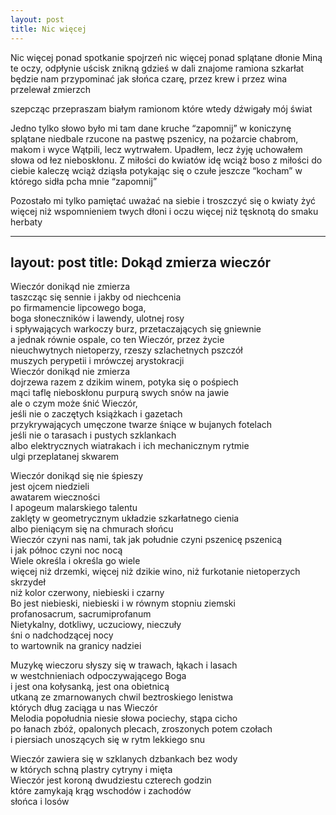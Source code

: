 ```yaml
---
layout: post
title: Nic więcej
---
```


Nic więcej ponad spotkanie spojrzeń
nic więcej ponad splątane dłonie
Miną te oczy, odpłynie uścisk
znikną gdzieś w dali znajome ramiona
szkarłat będzie nam przypominać
jak słońca czarę, przez krew i przez wina
przelewał zmierzch

szepcząc przepraszam białym ramionom
które wtedy dźwigały mój świat

Jedno tylko słowo było mi tam dane
kruche “zapomnij” w koniczynę splątane
niedbale rzucone na pastwę pszenicy,
na pożarcie chabrom, makom i wyce
Wątpili, lecz wytrwałem. Upadłem, lecz żyję
uchowałem słowa od łez nieboskłonu.
Z miłości do kwiatów idę wciąż boso
z miłości do ciebie kaleczę wciąż dziąsła
potykając się o czułe jeszcze “kocham”
w którego sidła pcha mnie “zapomnij”

Pozostało mi tylko pamiętać
uważać na siebie i troszczyć się o kwiaty
żyć więcej niż wspomnieniem twych dłoni i oczu
więcej niż tęsknotą do smaku herbaty

---
layout: post
title: Dokąd zmierza wieczór
---

Wieczór donikąd nie zmierza  
taszcząc się sennie i jakby od niechcenia  
po firmamencie lipcowego boga,   
boga słoneczników i lawendy, ulotnej rosy  
i spływających warkoczy burz, przetaczających się gniewnie  
a jednak równie ospale, co ten Wieczór, przez życie  
nieuchwytnych nietoperzy, rzeszy szlachetnych pszczół  
muszych perypetii i mrówczej arystokracji  
Wieczór donikąd nie zmierza  
dojrzewa razem z dzikim winem, potyka się o pośpiech  
mąci taflę nieboskłonu purpurą swych snów na jawie  
ale o czym może śnić Wieczór,  
jeśli nie o zaczętych książkach i gazetach  
przykrywających umęczone twarze śniące w bujanych fotelach  
jeśli nie o tarasach i pustych szklankach  
albo elektrycznych wiatrakach i ich mechanicznym rytmie  
ulgi przeplatanej skwarem

Wieczór donikąd się nie śpieszy  
jest ojcem niedzieli  
awatarem wieczności  
I apogeum malarskiego talentu  
zaklęty w geometrycznym układzie szkarłatnego cienia  
albo pieniącym się na chmurach słońcu  
Wieczór czyni nas nami, tak jak południe czyni pszenicę pszenicą  
i jak północ czyni noc nocą  
Wiele określa i określa go wiele  
więcej niż drzemki, więcej niż dzikie wino, niż furkotanie nietoperzych skrzydeł  
niż kolor czerwony, niebieski i czarny  
Bo jest niebieski, niebieski i w równym stopniu ziemski  
profanosacrum, sacrumiprofanum  
Nietykalny, dotkliwy, uczuciowy, nieczuły  
śni o nadchodzącej nocy  
to wartownik na granicy nadziei

Muzykę wieczoru słyszy się w trawach, łąkach i lasach  
w westchnieniach odpoczywającego Boga  
i jest ona kołysanką, jest ona obietnicą  
utkaną ze zmarnowanych chwil beztroskiego lenistwa  
których dług zaciąga u nas Wieczór  
Melodia popołudnia niesie słowa pociechy, stąpa cicho  
po łanach zbóż, opalonych plecach, zroszonych potem czołach  
i piersiach unoszących się w rytm lekkiego snu

Wieczór zawiera się w szklanych dzbankach bez wody  
w których schną plastry cytryny i mięta  
Wieczór jest koroną dwudziestu czterech godzin  
które zamykają krąg wschodów i zachodów  
słońca i losów
